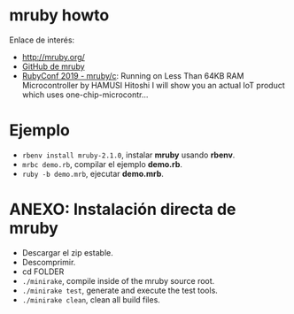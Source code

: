 
# mruby howto

Enlace de interés:
* http://mruby.org/
* [GitHub de mruby](https://github.com/mruby/mruby)
* [RubyConf 2019 - mruby/c](https://youtu.be/1VFPSHs3WvI): Running on Less Than 64KB RAM Microcontroller by HAMUSI Hitoshi I will show you an actual IoT product which uses one-chip-microcontr...

# Ejemplo

* `rbenv install mruby-2.1.0`, instalar **mruby** usando **rbenv**.
* `mrbc demo.rb`, compilar el ejemplo **demo.rb**.
* `ruby -b demo.mrb`, ejecutar **demo.mrb**.

# ANEXO: Instalación directa de mruby

* Descargar el zip estable.
* Descomprimir.
* cd FOLDER
* `./minirake`, compile inside of the mruby source root.
* `./minirake test`, generate and execute the test tools.
* `./minirake clean`, clean all build files.
